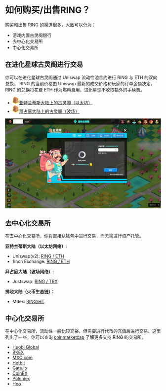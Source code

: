 # 如何购买/出售RING？

购买和出售 RING 的渠道很多，大致可以分为：

* 游戏内置古灵阁银行
* 去中心化交易所
* 中心化交易所

## 在进化星球古灵阁进行交易

你可以在进化星球古灵阁通过 Uniswap 流动性池合约进行 RING 与 ETH 的双向兑换， RING 的当前价格由 Uniswap 最新的成交价格和玩家的订单金额决定，RING 的兑换将花费 ETH 作为燃料费用，进化星球不收取额外的手续费。

* ![&#x53E4;&#x7075;&#x9601;](../../.gitbook/assets/advanced-trading-gringott-bank-cn-1%20%283%29.png)[亚特兰蒂斯大陆上的古灵阁（以太坊）](https://www.evolution.land/land/1/bank/buy-ring)
* ![&#x53E4;&#x7075;&#x9601;](../../.gitbook/assets/advanced-trading-gringott-bank-cn-1%20%283%29.png)[拜占庭大陆上的古灵阁（波场）](https://www.evolution.land/land/2/bank/buy-ring)

![&#x8D2D;&#x4E70;&#x548C;&#x51FA;&#x552E;RING](../../.gitbook/assets/advanced-trading-gringott-bank-cn-2.jpg)

## 去中心化交易所

在去中心化交易所，你将直接从钱包中进行交易，而无需进行资产托管。

**亚特兰蒂斯大陆（以太坊网络）**:

* Uniswap\(v2\): [RING / ETH](https://v2.info.uniswap.org/pair/0xa32523371390b0cc4e11f6bb236ecf4c2cdea101)
* 1inch Exchange: [RING / ETH](https://1inch.exchange/#/RING/ETH)

**拜占庭大陆（波场网络）**:

* Justswap: [RING / TRX](https://justswap.io/#/scan/detail/trx/TL175uyihLqQD656aFx3uhHYe1tyGkmXaW)

**拂晓大陆（火币生态链）：**

* Mdex: [RING/HT](https://ht.mdex.co/#/swap)

## 中心化交易所

在中心化交易所，流动性一般比较充裕，但需要进行代币的充值后进行交易。这里列出了一些，你可以查询 [coinmarketcap](https://coinmarketcap.com/currencies/darwinia-network/markets/) 了解更多支持 RING 的交易所。

* [Huobi Global](https://www.hbg.com/en-us/exchange/ring_usdt)
* [BKEX](https://www.bkex.com/trade/RING_USDT)
* [MXC.com](https://www.mxc.com/trade/easy#RING_USDT)
* [Hotbit](https://www.hotbit.io/exchange?symbol=RING_USDT)
* [Gate.io](https://gate.io/trade/ring_usdt)
* [CoinEX](https://www.coinex.com/trading?currency=usdt&dest=ring&tab=limit)
* [Poloniex](https://poloniex.com/exchange#usdt_ring)
* [Hoo](https://hoo.com/spot/ring-usdt)

